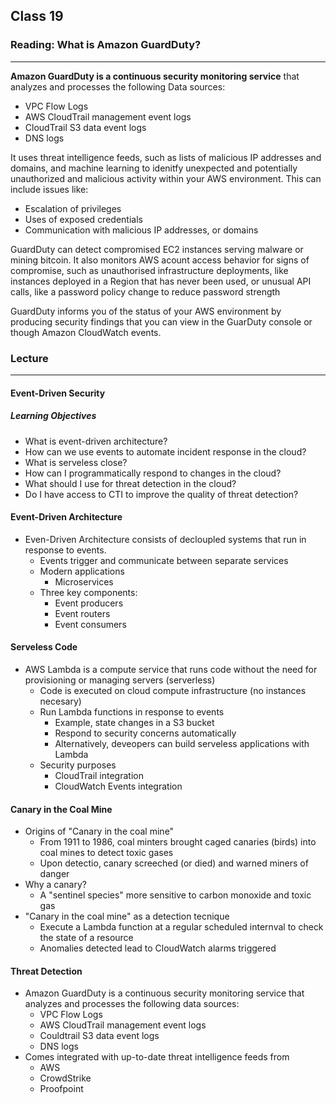 ## Class 19

### Reading: What is Amazon GuardDuty?

------

**Amazon GuardDuty is a continuous security monitoring service** that analyzes and processes the following Data sources:

+ VPC Flow Logs
+ AWS CloudTrail management event logs
+ CloudTrail S3 data event logs
+ DNS logs

It uses threat intelligence feeds, such as lists of malicious IP addresses and domains, and machine learning to idenitfy unexpected and potentially unauthorized and malicious activity within your AWS environment. This can include issues like:

+ Escalation of privileges
+ Uses of exposed credentials
+ Communication with malicious IP addresses, or domains

GuardDuty can detect compromised EC2 instances serving malware or mining bitcoin. It also monitors AWS acount access behavior for signs of compromise, such as unauthorised infrastructure deployments, like instances deployed in a Region that has never been used, or unusual API calls, like a password policy change to reduce password strength

GuardDuty informs you of the status of your AWS environment by producing security findings that you can view in the GuarDuty console or though Amazon CloudWatch events.

### Lecture

------

#### Event-Driven Security

##### Learning Objectives

+ What is event-driven architecture?
+ How can we use events to automate incident response in the cloud?
+ What is serveless close?
+ How can I programmatically respond to changes in the cloud?
+ What should I use for threat detection in the cloud?
+ Do I have access to CTI to improve the quality of threat detection?  

#### Event-Driven Architecture

+ Even-Driven Architecture consists of decloupled systems that run in response to events.
  + Events trigger and communicate between separate services
  + Modern applications
    + Microservices
  + Three key components:
    + Event producers
    + Event routers
    + Event consumers

#### Serveless Code

+ AWS Lambda is a compute service that runs code without the need for provisioning or managing servers (serverless)
  + Code is executed on cloud compute infrastructure (no instances necesary)
  + Run Lambda functions in response to events
    + Example, state changes in a S3 bucket
    + Respond to security concerns automatically
    + Alternatively, deveopers can build serveless applications with Lambda
  + Security purposes
    + CloudTrail integration
    + CloudWatch Events integration

#### Canary in the Coal Mine

+ Origins of "Canary in the coal mine"
  + From 1911 to 1986, coal minters brought caged canaries (birds) into coal mines to detect toxic gases
  + Upon detectio, canary screeched (or died) and warned miners of danger
+ Why a canary?
  + A "sentinel species" more sensitive to carbon monoxide and toxic gas
+ "Canary in the coal mine" as a detection tecnique
  + Execute a Lambda function at a regular scheduled internval to check the state of a resource
  + Anomalies detected lead to CloudWatch alarms triggered

#### Threat Detection

+ Amazon GuardDuty is a continuous security monitoring service that analyzes and processes the following data sources:
  + VPC Flow Logs
  + AWS CloudTrail management event logs
  + Couldtrail S3 data event logs
  + DNS logs
+ Comes integrated with up-to-date threat intelligence feeds from
  + AWS
  + CrowdStrike
  + Proofpoint